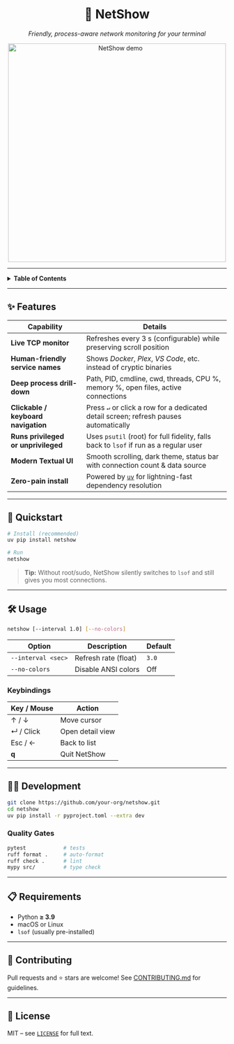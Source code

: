 <h1 align="center">🚦 NetShow</h1>
<p align="center"><em>Friendly, process-aware network monitoring for your terminal</em></p>

<p align="center">
  <!-- Badges
  <img src="https://img.shields.io/pypi/pyversions/netshow?logo=python" alt="Python versions">
  <img src="https://img.shields.io/github/license/taylorwilsdon/netshow" alt="License">
  <img src="https://img.shields.io/github/actions/workflow/status/taylorwilsdon/netshow/tests.yml?label=tests&logo=github" alt="Build status">
  <img src="https://img.shields.io/badge/code%20style-ruff-black?logo=ruff" alt="Code style: ruff">
   -->
</p>

<p align="center">
  <img src="https://github.com/user-attachments/assets/cdb035cb-415a-4e21-a6a7-181ffe709c1b" alt="NetShow demo" width="500">
</p>

---

<details>
<summary><strong>Table&nbsp;of&nbsp;Contents</strong></summary>

- [Features](#features)
- [Quickstart](#quickstart)
- [Usage](#usage)
- [Keybindings](#keybindings)
- [Development](#development)
- [Requirements](#requirements)
- [Contributing](#contributing)
- [License](#license)
</details>

---

## ✨ Features

| Capability | Details |
|------------|---------|
| **Live TCP monitor** | Refreshes every 3 s (configurable) while preserving scroll position |
| **Human-friendly service names** | Shows *Docker*, *Plex*, *VS Code*, etc. instead of cryptic binaries |
| **Deep process drill-down** | Path, PID, cmdline, cwd, threads, CPU %, memory %, open files, active connections |
| **Clickable / keyboard navigation** | Press `↵` or click a row for a dedicated detail screen; refresh pauses automatically |
| **Runs privileged <br>or unprivileged** | Uses `psutil` (root) for full fidelity, falls back to `lsof` if run as a regular user |
| **Modern Textual UI** | Smooth scrolling, dark theme, status bar with connection count & data source |
| **Zero-pain install** | Powered by [`uv`](https://github.com/astral-sh/uv) for lightning-fast dependency resolution |

---

## 🚀 Quickstart

```bash
# Install (recommended)
uv pip install netshow

# Run
netshow
````

> **Tip:** Without root/sudo, NetShow silently switches to `lsof` and still gives you most connections.

---

## 🛠️ Usage

```bash
netshow [--interval 1.0] [--no-colors]
```

| Option             | Description          | Default |
| ------------------ | -------------------- | ------- |
| `--interval <sec>` | Refresh rate (float) | `3.0`   |
| `--no-colors`      | Disable ANSI colors  | Off     |

### Keybindings

| Key / Mouse | Action           |
| ----------- | ---------------- |
| ↑ / ↓       | Move cursor      |
| ↵ / Click   | Open detail view |
| Esc / ←     | Back to list     |
| **q**       | Quit NetShow     |

---

## 👩‍💻 Development

```bash
git clone https://github.com/your-org/netshow.git
cd netshow
uv pip install -r pyproject.toml --extra dev
```

### Quality Gates

```bash
pytest            # tests
ruff format .     # auto-format
ruff check .      # lint
mypy src/         # type check
```

---

## 📋 Requirements

* Python **≥ 3.9**
* macOS or Linux
* `lsof` (usually pre-installed)

---

## 🤝 Contributing

Pull requests and ⭐ stars are welcome! See [CONTRIBUTING.md](CONTRIBUTING.md) for guidelines.

---

## 📜 License

MIT – see [`LICENSE`](LICENSE) for full text.

```
```

